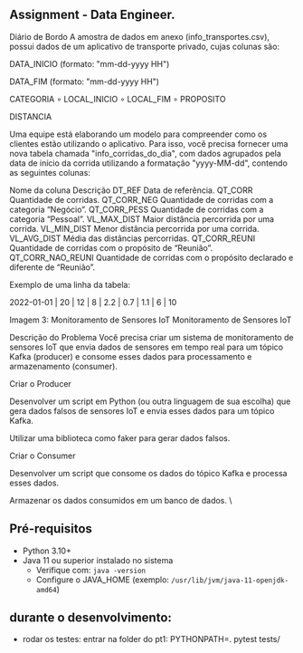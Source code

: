 ## Assignment - Data Engineer.

Diário de Bordo
A amostra de dados em anexo (info_transportes.csv), possui dados de um aplicativo de transporte privado, cujas colunas são:

DATA_INICIO (formato: "mm-dd-yyyy HH")

DATA_FIM (formato: "mm-dd-yyyy HH")

CATEGORIA ∘ LOCAL_INICIO ∘ LOCAL_FIM ∘ PROPOSITO

DISTANCIA

Uma equipe está elaborando um modelo para compreender como os clientes estão utilizando o aplicativo. Para isso, você precisa fornecer uma nova tabela chamada "info_corridas_do_dia", com dados agrupados pela data de início da corrida utilizando a formatação "yyyy-MM-dd", contendo as seguintes colunas:

Nome da coluna	Descrição
DT_REF	Data de referência.
QT_CORR	Quantidade de corridas.
QT_CORR_NEG	Quantidade de corridas com a categoria “Negócio”.
QT_CORR_PESS	Quantidade de corridas com a categoria “Pessoal”.
VL_MAX_DIST	Maior distância percorrida por uma corrida.
VL_MIN_DIST	Menor distância percorrida por uma corrida.
VL_AVG_DIST	Média das distâncias percorridas.
QT_CORR_REUNI	Quantidade de corridas com o propósito de “Reunião”.
QT_CORR_NAO_REUNI	Quantidade de corridas com o propósito declarado e diferente de “Reunião”.

Exemplo de uma linha da tabela:

2022-01-01 | 20 | 12 | 8 | 2.2 | 0.7 | 1.1 | 6 | 10

Imagem 3: Monitoramento de Sensores IoT
Monitoramento de Sensores IoT

Descrição do Problema
Você precisa criar um sistema de monitoramento de sensores IoT que envia dados de sensores em tempo real para um tópico Kafka (producer) e consome esses dados para processamento e armazenamento (consumer).

Criar o Producer

Desenvolver um script em Python (ou outra linguagem de sua escolha) que gera dados falsos de sensores IoT e envia esses dados para um tópico Kafka.

Utilizar uma biblioteca como faker para gerar dados falsos.

Criar o Consumer

Desenvolver um script que consome os dados do tópico Kafka e processa esses dados.

Armazenar os dados consumidos em um banco de dados.
\

## Pré-requisitos
- Python 3.10+
- Java 11 ou superior instalado no sistema
  - Verifique com: `java -version`
  - Configure o JAVA_HOME (exemplo: `/usr/lib/jvm/java-11-openjdk-amd64`)

## durante o desenvolvimento:


- rodar os testes:
entrar na folder do pt1: PYTHONPATH=. pytest tests/
